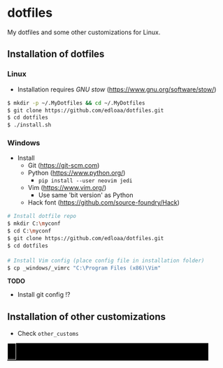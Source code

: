 # dotfiles

My dotfiles and some other customizations for Linux.

## Installation of dotfiles

### Linux

* Installation requires *GNU stow* (https://www.gnu.org/software/stow/)

```sh
$ mkdir -p ~/.MyDotfiles && cd ~/.MyDotfiles
$ git clone https://github.com/edloaa/dotfiles.git
$ cd dotfiles
$ ./install.sh
```

### Windows

* Install
    * Git (https://git-scm.com)
    * Python (https://www.python.org/)
        * ``pip install --user neovim jedi``
    * Vim (https://www.vim.org/)
        * Use same 'bit version' as Python
    * Hack font (https://github.com/source-foundry/Hack)

```sh
# Install dotfile repo
$ mkdir C:\myconf
$ cd C:\myconf
$ git clone https://github.com/edloaa/dotfiles.git
$ cd dotfiles

# Install Vim config (place config file in installation folder)
$ cp _windows/_vimrc "C:\Program Files (x86)\Vim"
```

**TODO**

* Install git config !?

## Installation of other customizations

- Check `other_customs`

![Wake up](./other_customs/fun_tools/wakeupneo/wakeupneo.gif)

